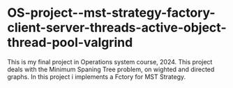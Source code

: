 # OS-project--mst-strategy-factory-client-server-threads-active-object-thread-pool-valgrind
This is my final project in Operations system course, 2024. This project deals with the Minimum Spaning Tree problem, on wighted and directed graphs.  In this project i implements a Fctory for MST Strategy.
